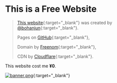 # This is a Free Website

> [This website](https://free-site.ga/){:target="_blank"} was created by [@bohanjun](https://github.com/bohanjun){:target="_blank"}.
>
> Pages on [GitHub](https://github.com/){:target="_blank"},
>
> Domain by [Freenom](https://www.freenom.com/){:target="_blank"},
>
> CDN by [Cloudflare](https://www.cloudflare.com/){:target="_blank"}.

This website cost me **&yen;0**.

[![banner.png](https://s1.ax1x.com/2020/07/21/Uo79hD.png)](https://pisearch.cn/?from=free-site-repo){:target="_blank"}

